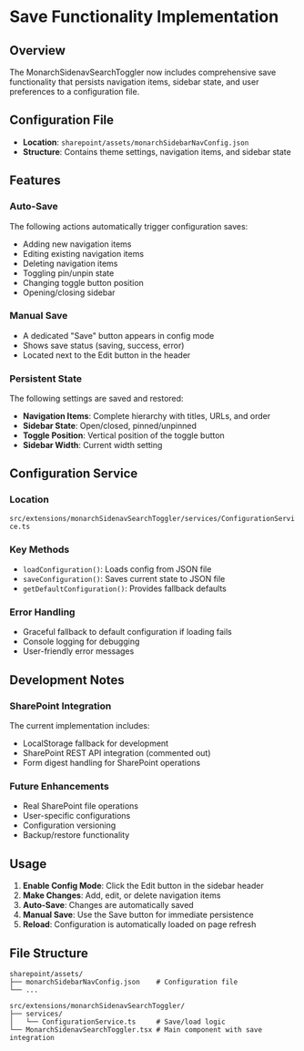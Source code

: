 # Save Functionality Implementation

## Overview
The MonarchSidenavSearchToggler now includes comprehensive save functionality that persists navigation items, sidebar state, and user preferences to a configuration file.

## Configuration File
- **Location**: `sharepoint/assets/monarchSidebarNavConfig.json`
- **Structure**: Contains theme settings, navigation items, and sidebar state

## Features

### Auto-Save
The following actions automatically trigger configuration saves:
- Adding new navigation items
- Editing existing navigation items
- Deleting navigation items
- Toggling pin/unpin state
- Changing toggle button position
- Opening/closing sidebar

### Manual Save
- A dedicated "Save" button appears in config mode
- Shows save status (saving, success, error)
- Located next to the Edit button in the header

### Persistent State
The following settings are saved and restored:
- **Navigation Items**: Complete hierarchy with titles, URLs, and order
- **Sidebar State**: Open/closed, pinned/unpinned
- **Toggle Position**: Vertical position of the toggle button
- **Sidebar Width**: Current width setting

## Configuration Service

### Location
`src/extensions/monarchSidenavSearchToggler/services/ConfigurationService.ts`

### Key Methods
- `loadConfiguration()`: Loads config from JSON file
- `saveConfiguration()`: Saves current state to JSON file
- `getDefaultConfiguration()`: Provides fallback defaults

### Error Handling
- Graceful fallback to default configuration if loading fails
- Console logging for debugging
- User-friendly error messages

## Development Notes

### SharePoint Integration
The current implementation includes:
- LocalStorage fallback for development
- SharePoint REST API integration (commented out)
- Form digest handling for SharePoint operations

### Future Enhancements
- Real SharePoint file operations
- User-specific configurations
- Configuration versioning
- Backup/restore functionality

## Usage

1. **Enable Config Mode**: Click the Edit button in the sidebar header
2. **Make Changes**: Add, edit, or delete navigation items
3. **Auto-Save**: Changes are automatically saved
4. **Manual Save**: Use the Save button for immediate persistence
5. **Reload**: Configuration is automatically loaded on page refresh

## File Structure
```
sharepoint/assets/
├── monarchSidebarNavConfig.json    # Configuration file
└── ...

src/extensions/monarchSidenavSearchToggler/
├── services/
│   └── ConfigurationService.ts     # Save/load logic
└── MonarchSidenavSearchToggler.tsx # Main component with save integration
``` 
